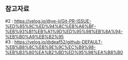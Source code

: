 ## 참고자료
#2 : https://velog.io/@ye-ji/Git-PR-ISSUE-%ED%85%9C%ED%94%8C%EB%A6%BF-%EB%93%B1%EB%A1%9D%ED%95%98%EB%8A%94-%EB%B0%A9%EB%B2%95 <br>
#3 : https://velog.io/@deaf52/github-DEFAULT-%EB%B8%8C%EB%9E%9C%EC%B9%98-%EB%B3%80%EA%B2%BD%ED%95%98%EA%B8%B0
